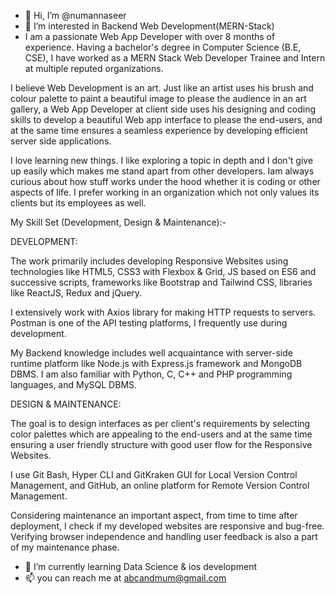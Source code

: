 - 👋 Hi, I’m @numannaseer
- 👀 I’m interested in Backend Web Development(MERN-Stack)
- I am a passionate Web App Developer with over 8 months of experience. Having a bachelor's degree in Computer Science (B.E, CSE), I have worked as a MERN Stack Web Developer Trainee and Intern at multiple reputed organizations.

I believe Web Development is an art. Just like an artist uses his brush and colour palette to paint a beautiful image to please the audience in an art gallery, a Web App Developer at client side uses his designing and coding skills to develop a beautiful Web app interface to please the end-users, and at the same time ensures a seamless experience by developing efficient server side applications.

I love learning new things. I like exploring a topic in depth and I don't give up easily which makes me stand apart from other developers. Iam always curious about how stuff works under the hood whether it is coding or other aspects of life. I prefer working in an organization which not only values its clients but its employees as well.










My Skill Set (Development, Design & Maintenance):-

DEVELOPMENT: 

The work primarily includes developing Responsive Websites using technologies like HTML5, CSS3 with Flexbox & Grid, JS based on ES6 and successive scripts, frameworks like Bootstrap and Tailwind CSS, libraries like ReactJS, Redux and jQuery.

I extensively work with Axios library for making HTTP requests to servers. Postman is one of the API testing platforms, I frequently use during development.

My Backend knowledge includes well acquaintance with server-side runtime platform like Node.js with Express.js framework and MongoDB DBMS. I am also familiar with Python, C, C++ and PHP programming languages, and MySQL DBMS.




DESIGN & MAINTENANCE: 

The goal is to design interfaces as per client's requirements by selecting color palettes which are appealing to the end-users and at the same time ensuring a user friendly structure with good user flow for the Responsive Websites.

I use Git Bash, Hyper CLI and GitKraken GUI for Local Version Control Management, and GitHub, an online platform for Remote Version Control Management.

Considering maintenance an important aspect, from time to time after deployment, I check if my developed websites are responsive and bug-free. Verifying browser independence and handling user feedback is also a part of my maintenance phase.
- 🌱 I’m currently learning Data Science & ios development
- 📫 you can reach me at abcandmum@gmail.com

<!---
numannaseer/numannaseer is a ✨ special ✨ repository because its `README.md` (this file) appears on your GitHub profile.
You can click the Preview link to take a look at your changes.
--->
